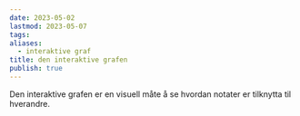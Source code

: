 ```yaml
---
date: 2023-05-02
lastmod: 2023-05-07
tags: 
aliases:
  - interaktive graf
title: den interaktive grafen
publish: true
---
```

Den interaktive grafen er en visuell måte å se hvordan notater er tilknytta til hverandre.
